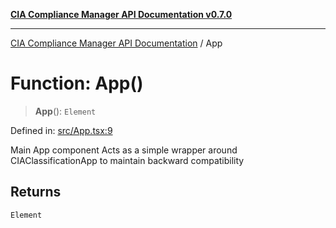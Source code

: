 [**CIA Compliance Manager API Documentation v0.7.0**](../README.md)

***

[CIA Compliance Manager API Documentation](../globals.md) / App

# Function: App()

> **App**(): `Element`

Defined in: [src/App.tsx:9](https://github.com/Hack23/cia-compliance-manager/blob/main/src/App.tsx#L9)

Main App component
Acts as a simple wrapper around CIAClassificationApp to maintain backward compatibility

## Returns

`Element`
